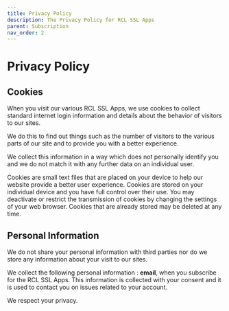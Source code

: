 ```yaml
---
title: Privacy Policy
description: The Privacy Policy for RCL SSL Apps
parent: Subscription
nav_order: 2
---
```


# Privacy Policy

## Cookies

When you visit our various RCL SSL Apps, we use cookies to collect standard internet login information and details about the behavior of visitors to our sites.

We do this to find out things such as the number of visitors to the various parts of our site and to provide you
with a better experience.

We collect this information in a way which does not personally identify you and we do not match it with any
further data on an individual user. 

Cookies are small text files that are placed on your device to help our website provide a better user experience. Cookies are stored on your individual device and you have full control over their use. You may deactivate or restrict the transmission of cookies by changing the settings of your web browser. Cookies that are already stored may be deleted at any time.

## Personal Information

We do not share your personal information with third parties nor do we store any information about your visit to our sites. 

We collect the following personal information : **email**, when you subscribe for the RCL SSL Apps. This information is collected with your consent and it is used to contact you on issues related to your account. 

We respect your privacy.